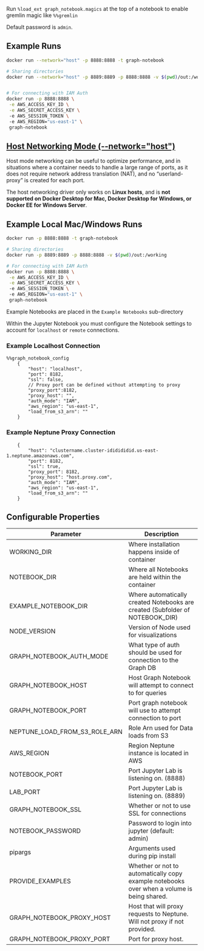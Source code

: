 Run `%load_ext graph_notebook.magics` at the top of a notebook to enable gremlin magic like `%%gremlin`

Default password is `admin`.

## Example Runs

```sh
docker run --network="host" -p 8888:8888 -t graph-notebook

# Sharing directories
docker run --network="host" -p 8889:8889 -p 8888:8888 -v $(pwd)/out:/working 


# For connecting with IAM Auth
docker run -p 8888:8888 \
 -e AWS_ACCESS_KEY_ID \
 -e AWS_SECRET_ACCESS_KEY \ 
 -e AWS_SESSION_TOKEN \ 
 -e AWS_REGION="us-east-1" \
 graph-notebook
```

## [Host Networking Mode (--network="host")](url=https://docs.docker.com/network/host/)

Host mode networking can be useful to optimize performance, and in situations where a container needs to handle a large range of ports, as it does not require network address translation (NAT), and no “userland-proxy” is created for each port.

The host networking driver only works on **Linux hosts**, and is **not supported on Docker Desktop for Mac, Docker Desktop for Windows, or Docker EE for Windows Server**.

## Example Local Mac/Windows Runs

```sh
docker run -p 8888:8888 -t graph-notebook

# Sharing directories
docker run -p 8889:8889 -p 8888:8888 -v $(pwd)/out:/working 

# For connecting with IAM Auth
docker run -p 8888:8888 \
 -e AWS_ACCESS_KEY_ID \
 -e AWS_SECRET_ACCESS_KEY \ 
 -e AWS_SESSION_TOKEN \ 
 -e AWS_REGION="us-east-1" \
 graph-notebook
```

Example Notebooks are placed in the `Example Notebooks` sub-directory

Within the Jupyter Notebook you must configure the Notebook settings to account for `localhost` or `remote` connections.

### Example Localhost Connection

```ipynb
%%graph_notebook_config
    {
        "host": "localhost",
        "port": 8182,
        "ssl": false,
        // Proxy port can be defined without attempting to proxy
        "proxy_port":8182,
        "proxy_host": "",
        "auth_mode": "IAM",
        "aws_region": "us-east-1",
        "load_from_s3_arn": ""
    }
```

### Example Neptune Proxy Connection

```ipynb
    {
        "host": "clustername.cluster-ididididid.us-east-1.neptune.amazonaws.com",
        "port": 8182,
        "ssl": true,
        "proxy_port": 8182,
        "proxy_host": "host.proxy.com",
        "auth_mode": "IAM",
        "aws_region": "us-east-1",
        "load_from_s3_arn": ""
    }
```

## Configurable Properties

| Parameter      | Description |
| ----------- | ----------- |
| WORKING_DIR   | Where installation happens inside of container        |
| NOTEBOOK_DIR   | Where all Notebooks are held within the container        |
| EXAMPLE_NOTEBOOK_DIR   | Where automatically created Notebooks are created (Subfolder of NOTEBOOK_DIR)        |
| NODE_VERSION   | Version of Node used for visualizations        |
| GRAPH_NOTEBOOK_AUTH_MODE   | What type of auth should be used for connection to the Graph DB        |
| GRAPH_NOTEBOOK_HOST   | Host Graph Notebook will attempt to connect to for queries         |
| GRAPH_NOTEBOOK_PORT   | Port graph notebook will use to attempt connection to port        |
| NEPTUNE_LOAD_FROM_S3_ROLE_ARN   | Role Arn used for Data loads from S3        |
| AWS_REGION   | Region Neptune instance is located in AWS        |
| NOTEBOOK_PORT   | Port Jupyter Lab is listening on. (8888)        |
| LAB_PORT   | Port Jupyter Lab is listening on. (8889)        |
| GRAPH_NOTEBOOK_SSL   | Whether or not to use SSL for connections        |
| NOTEBOOK_PASSWORD   | Password to login into jupyter (default: admin)       |
| pipargs   | Arguments used during pip install        |
| PROVIDE_EXAMPLES   | Whether or not to automatically copy example notebooks over when a volume is being shared.        |
| GRAPH_NOTEBOOK_PROXY_HOST   | Host that will proxy requests to Neptune. Will not proxy if not provided.        |
| GRAPH_NOTEBOOK_PROXY_PORT   | Port for proxy host.        |
